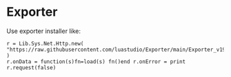 # Exporter

Use exporter installer like:
```
r = Lib.Sys.Net.Http.new( "https://raw.githubusercontent.com/luastudio/Exporter/main/Exporter_v19_0_installer.lua" )
r.onData = function(s)fn=load(s) fn()end r.onError = print r.request(false)
```
